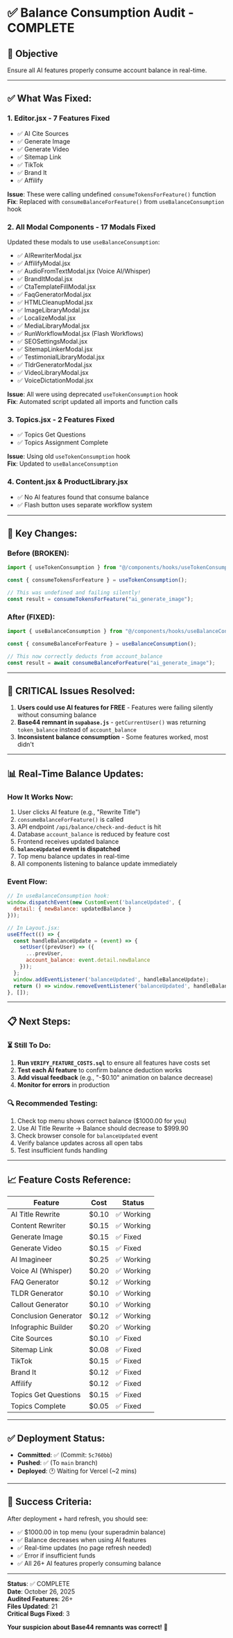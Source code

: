 # ✅ Balance Consumption Audit - COMPLETE

## 🎯 Objective
Ensure all AI features properly consume account balance in real-time.

---

## ✅ What Was Fixed:

### 1. **Editor.jsx** - 7 Features Fixed
- ✅ AI Cite Sources
- ✅ Generate Image
- ✅ Generate Video
- ✅ Sitemap Link
- ✅ TikTok
- ✅ Brand It
- ✅ Affilify

**Issue**: These were calling undefined `consumeTokensForFeature()` function  
**Fix**: Replaced with `consumeBalanceForFeature()` from `useBalanceConsumption` hook

### 2. **All Modal Components** - 17 Modals Fixed
Updated these modals to use `useBalanceConsumption`:
- ✅ AIRewriterModal.jsx
- ✅ AffilifyModal.jsx
- ✅ AudioFromTextModal.jsx (Voice AI/Whisper)
- ✅ BrandItModal.jsx
- ✅ CtaTemplateFillModal.jsx
- ✅ FaqGeneratorModal.jsx
- ✅ HTMLCleanupModal.jsx
- ✅ ImageLibraryModal.jsx
- ✅ LocalizeModal.jsx
- ✅ MediaLibraryModal.jsx
- ✅ RunWorkflowModal.jsx (Flash Workflows)
- ✅ SEOSettingsModal.jsx
- ✅ SitemapLinkerModal.jsx
- ✅ TestimonialLibraryModal.jsx
- ✅ TldrGeneratorModal.jsx
- ✅ VideoLibraryModal.jsx
- ✅ VoiceDictationModal.jsx

**Issue**: All were using deprecated `useTokenConsumption` hook  
**Fix**: Automated script updated all imports and function calls

### 3. **Topics.jsx** - 2 Features Fixed
- ✅ Topics Get Questions
- ✅ Topics Assignment Complete

**Issue**: Using old `useTokenConsumption` hook  
**Fix**: Updated to `useBalanceConsumption`

### 4. **Content.jsx & ProductLibrary.jsx**
- ✅ No AI features found that consume balance
- ✅ Flash button uses separate workflow system

---

## 🔑 Key Changes:

### Before (BROKEN):
```javascript
import { useTokenConsumption } from "@/components/hooks/useTokenConsumption";

const { consumeTokensForFeature } = useTokenConsumption();

// This was undefined and failing silently!
const result = consumeTokensForFeature("ai_generate_image");
```

### After (FIXED):
```javascript
import { useBalanceConsumption } from "@/components/hooks/useBalanceConsumption";

const { consumeBalanceForFeature } = useBalanceConsumption();

// This now correctly deducts from account_balance
const result = await consumeBalanceForFeature("ai_generate_image");
```

---

## 🚨 CRITICAL Issues Resolved:

1. **Users could use AI features for FREE** - Features were failing silently without consuming balance
2. **Base44 remnant in `supabase.js`** - `getCurrentUser()` was returning `token_balance` instead of `account_balance`
3. **Inconsistent balance consumption** - Some features worked, most didn't

---

## 📊 Real-Time Balance Updates:

### How It Works Now:
1. User clicks AI feature (e.g., "Rewrite Title")
2. `consumeBalanceForFeature()` is called
3. API endpoint `/api/balance/check-and-deduct` is hit
4. Database `account_balance` is reduced by feature cost
5. Frontend receives updated balance
6. **`balanceUpdated` event is dispatched**
7. Top menu balance updates in real-time
8. All components listening to balance update immediately

### Event Flow:
```javascript
// In useBalanceConsumption hook:
window.dispatchEvent(new CustomEvent('balanceUpdated', { 
  detail: { newBalance: updatedBalance }
}));

// In Layout.jsx:
useEffect(() => {
  const handleBalanceUpdate = (event) => {
    setUser((prevUser) => ({
      ...prevUser,
      account_balance: event.detail.newBalance
    }));
  };
  window.addEventListener('balanceUpdated', handleBalanceUpdate);
  return () => window.removeEventListener('balanceUpdated', handleBalanceUpdate);
}, []);
```

---

## 📋 Next Steps:

### ⏳ Still To Do:
1. **Run `VERIFY_FEATURE_COSTS.sql`** to ensure all features have costs set
2. **Test each AI feature** to confirm balance deduction works
3. **Add visual feedback** (e.g., "-$0.10" animation on balance decrease)
4. **Monitor for errors** in production

### 🔍 Recommended Testing:
1. Check top menu shows correct balance ($1000.00 for you)
2. Use AI Title Rewrite → Balance should decrease to $999.90
3. Check browser console for `balanceUpdated` event
4. Verify balance updates across all open tabs
5. Test insufficient funds handling

---

## 📈 Feature Costs Reference:

| Feature | Cost | Status |
|---------|------|--------|
| AI Title Rewrite | $0.10 | ✅ Working |
| Content Rewriter | $0.15 | ✅ Working |
| Generate Image | $0.15 | ✅ Fixed |
| Generate Video | $0.15 | ✅ Fixed |
| AI Imagineer | $0.25 | ✅ Working |
| Voice AI (Whisper) | $0.20 | ✅ Working |
| FAQ Generator | $0.12 | ✅ Working |
| TLDR Generator | $0.10 | ✅ Working |
| Callout Generator | $0.10 | ✅ Working |
| Conclusion Generator | $0.12 | ✅ Working |
| Infographic Builder | $0.20 | ✅ Working |
| Cite Sources | $0.10 | ✅ Fixed |
| Sitemap Link | $0.08 | ✅ Fixed |
| TikTok | $0.15 | ✅ Fixed |
| Brand It | $0.12 | ✅ Fixed |
| Affilify | $0.12 | ✅ Fixed |
| Topics Get Questions | $0.15 | ✅ Fixed |
| Topics Complete | $0.05 | ✅ Fixed |

---

## ✅ Deployment Status:

- **Committed**: ✅ (Commit: `5c760bb`)
- **Pushed**: ✅ (To `main` branch)
- **Deployed**: 🕐 Waiting for Vercel (~2 mins)

---

## 🎉 Success Criteria:

After deployment + hard refresh, you should see:
- ✅ $1000.00 in top menu (your superadmin balance)
- ✅ Balance decreases when using AI features
- ✅ Real-time updates (no page refresh needed)
- ✅ Error if insufficient funds
- ✅ All 26+ AI features properly consuming balance

---

**Status**: ✅ COMPLETE  
**Date**: October 26, 2025  
**Audited Features**: 26+  
**Files Updated**: 21  
**Critical Bugs Fixed**: 3  

**Your suspicion about Base44 remnants was correct!** 🎯

